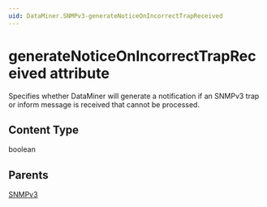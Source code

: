 ```yaml
---
uid: DataMiner.SNMPv3-generateNoticeOnIncorrectTrapReceived
---
```


# generateNoticeOnIncorrectTrapReceived attribute

Specifies whether DataMiner will generate a notification if an SNMPv3 trap or inform message is received that cannot be processed.

## Content Type

boolean

## Parents

[SNMPv3](xref:DataMiner.SNMPv3)
